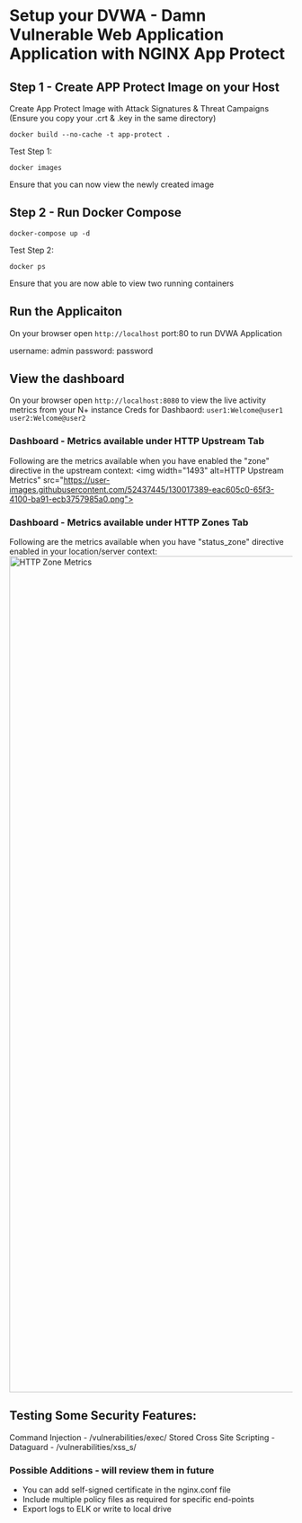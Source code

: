 # Setup your DVWA - Damn Vulnerable Web Application Application with NGINX App Protect 

## Step 1 - Create APP Protect Image on your Host

 Create App Protect Image with Attack Signatures & Threat Campaigns
  (Ensure you copy your .crt & .key in the same directory)
  
  `docker build --no-cache -t app-protect .`

Test Step 1: 

`docker images`

Ensure that you can now view the newly created image

## Step 2 - Run Docker Compose

`docker-compose up -d`

Test Step 2:

`docker ps`

Ensure that you are now able to view two running containers

## Run the Applicaiton

On your browser open `http://localhost` port:80 to run DVWA Application

  username: admin
  password: password

## View the dashboard

 On your browser open `http://localhost:8080` to view the live activity metrics from your N+ instance
 Creds for Dashbaord:
`user1:Welcome@user1`
`user2:Welcome@user2`
  
### Dashboard - Metrics available under HTTP Upstream Tab
Following are the metrics available when you have enabled the "zone" directive in the upstream context:
<img width="1493" alt=HTTP Upstream Metrics" src="https://user-images.githubusercontent.com/52437445/130017389-eac605c0-65f3-4100-ba91-ecb3757985a0.png">

### Dashboard - Metrics available under HTTP Zones Tab
Following are the metrics available when you have "status_zone" directive enabled in your location/server context:
<img width="1488" alt="HTTP Zone Metrics" src="https://user-images.githubusercontent.com/52437445/130017483-5e528de0-27d9-4f29-8b70-cf93b0c5a1d9.png">

                                                                                                                                                     
                                                                                                                                                     
                                                                                                                                                     
## Testing Some Security Features:

Command Injection - <url>/vulnerabilities/exec/
Stored Cross Site Scripting - Dataguard - <url>/vulnerabilities/xss_s/
 


### Possible Additions - will review them in future

- You can add self-signed certificate in the nginx.conf file 
- Include multiple policy files as required for specific end-points
- Export logs to ELK or write to local drive
